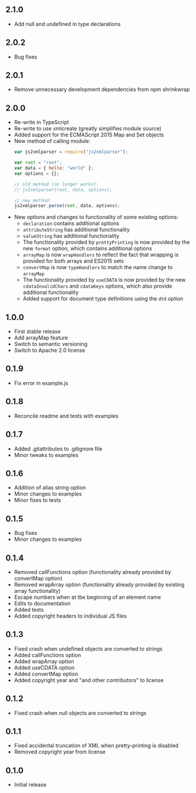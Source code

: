 ## 2.1.0 ##

* Add null and undefined in type declarations

## 2.0.2 ##

* Bug fixes

## 2.0.1 ##

* Remove unnecessary development dependencies from npm shrinkwrap

## 2.0.0 ##

* Re-write in TypeScript
* Re-write to use xmlcreate (greatly simplifies module source)
* Added support for the ECMAScript 2015 Map and Set objects
* New method of calling module:
  ```javascript
  var js2xmlparser = require("js2xmlparser");

  var root = "root";
  var data = { hello: "world" };
  var options = {};
  
  // old method (no longer works):
  // js2xmlparser(root, data, options);
  
  // new method:
  js2xmlparser.parse(root, data, options);
  ```
* New options and changes to functionality of some existing options:
  * `declaration` contains additional options
  * `attributeString` has additional functionality
  * `valueString` has additional functionality
  * The functionality provided by `prettyPrinting` is now provided by the new
    `format` option, which contains additional options
  * `arrayMap` is now `wrapHandlers` to reflect the fact that wrapping is 
    provided for both arrays and ES2015 sets
  * `convertMap` is now `typeHandlers` to match the name change to `arrayMap`
  * The functionality provided by `useCDATA` is now provided by the new 
    `cdataInvalidChars` and `cdataKeys` options, which also provide additional
    functionality
  * Added support for document type definitions using the `dtd` option

## 1.0.0 ##

* First stable release
* Add arrayMap feature
* Switch to semantic versioning
* Switch to Apache 2.0 license

## 0.1.9 ##

* Fix error in example.js

## 0.1.8 ##

* Reconcile readme and tests with examples

## 0.1.7 ##

* Added .gitattributes to .gitignore file
* Minor tweaks to examples

## 0.1.6 ##

* Addition of alias string option
* Minor changes to examples
* Minor fixes to tests

## 0.1.5 ##

* Bug fixes
* Minor changes to examples

## 0.1.4 ##

* Removed callFunctions option (functionality already provided by convertMap option)
* Removed wrapArray option (functionality already provided by existing array functionality)
* Escape numbers when at tbe beginning of an element name
* Edits to documentation
* Added tests
* Added copyright headers to individual JS files

## 0.1.3 ##

* Fixed crash when undefined objects are converted to strings
* Added callFunctions option
* Added wrapArray option
* Added useCDATA option
* Added convertMap option
* Added copyright year and "and other contributors" to license

## 0.1.2 ##

* Fixed crash when null objects are converted to strings

## 0.1.1 ##

* Fixed accidental truncation of XML when pretty-printing is disabled
* Removed copyright year from license

## 0.1.0 ##

* Initial release

